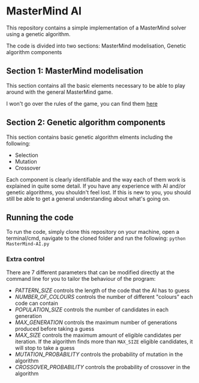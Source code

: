 # MasterMind AI

This repository contains a simple implementation of a MasterMind solver using a genetic algorithm.

The code is divided into two sections: MasterMind modelisation, Genetic algorithm components

## Section 1: MasterMind modelisation

This section contains all the basic elements necessary to be able to play around with the general MasterMind game.

I won't go over the rules of the game, you can find them [here](https://en.wikipedia.org/wiki/Mastermind_%28board_game%29)

## Section 2: Genetic algorithm components

This section contains basic genetic algorithm elments including the following:
* Selection
* Mutation
* Crossover

Each component is clearly identifiable and the way each of them work is explained in quite some detail. If you have any experience with AI and/or genetic algorithms, you shouldn't feel lost. If this is new to you, you should still be able to get a general understanding about what's going on.

## Running the code

To run the code, simply clone this repository on your machine, open a terminal/cmd, navigate to the cloned folder and run the following: `python MasterMind-AI.py`

### Extra control

There are 7 different parameters that can be modified directly at the command line for you to tailor the behaviour of the program:
* *PATTERN_SIZE* controls the length of the code that the AI has to guess
* *NUMBER_OF_COLOURS* controls the number of different "colours" each code can contain
* *POPULATION_SIZE* controls the number of candidates in each generation
* *MAX_GENERATION* controls the maximum number of generations produced before taking a guess
* *MAX_SIZE* controls the maximum amount of eligible candidates per iteration. If the algorithm finds more than `MAX_SIZE` eligible candidates, it will stop to take a guess
* *MUTATION_PROBABILITY* controls the probability of mutation in the algorithm
* *CROSSOVER_PROBABILITY* controls the probability of crossover in the algorithm